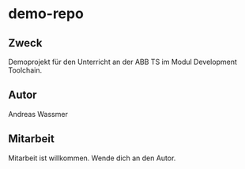 # demo-repo
## Zweck
Demoprojekt für den Unterricht an der ABB TS im Modul Development Toolchain.

## Autor
Andreas Wassmer

## Mitarbeit
Mitarbeit ist willkommen. Wende dich an den Autor.

